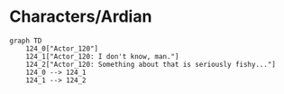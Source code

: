 # Characters/Ardian


```mermaid
graph TD
    124_0["Actor_120"]
    124_1["Actor_120: I don't know, man."]
    124_2["Actor_120: Something about that is seriously fishy..."]
    124_0 --> 124_1
    124_1 --> 124_2
```